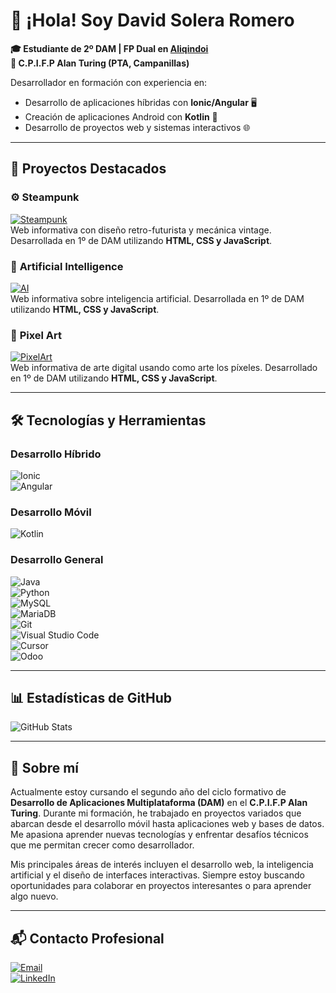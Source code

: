 # 👋 ¡Hola! Soy **David Solera Romero**  
**🎓 Estudiante de 2º DAM | FP Dual en [Aliqindoi](https://www.aliqindoi.com/)**  
**🏫 C.P.I.F.P Alan Turing (PTA, Campanillas)**  

Desarrollador en formación con experiencia en:  
- Desarrollo de aplicaciones híbridas con **Ionic/Angular** 🖥️  
- Creación de aplicaciones Android con **Kotlin** 🤖  
- Desarrollo de proyectos web y sistemas interactivos 🌐  

---

## 🚀 **Proyectos Destacados**

### ⚙️ **Steampunk**  
[![Steampunk](https://img.shields.io/badge/🚀_Visitar_Sitio-FF5733?style=for-the-badge&logo=steam&logoColor=white)](https://davidsoleraromero.github.io/steampunk/index.html)  
Web informativa con diseño retro-futurista y mecánica vintage. Desarrollada en 1º de DAM utilizando **HTML, CSS y JavaScript**.  

### 🤖 **Artificial Intelligence**  
[![AI](https://img.shields.io/badge/🚀_Visitar_Sitio-2E86C1?style=for-the-badge&logo=ai&logoColor=white)](https://davidsoleraromero.github.io/artificial-intelligence/index.html)  
Web informativa sobre inteligencia artificial. Desarrollada en 1º de DAM utilizando **HTML, CSS y JavaScript**.  

### 🎨 **Pixel Art**  
[![PixelArt](https://img.shields.io/badge/🚀_Visitar_Sitio-28B463?style=for-the-badge&logo=pixiv&logoColor=white)](https://davidsoleraromero.github.io/pixel_art/index.html)  
Web informativa de arte digital usando como arte los píxeles. Desarrollado en 1º de DAM utilizando **HTML, CSS y JavaScript**.  

---

## 🛠️ **Tecnologías y Herramientas**

### **Desarrollo Híbrido**
![Ionic](https://img.shields.io/badge/Ionic-3880FF?style=for-the-badge&logo=ionic&logoColor=white)  
![Angular](https://img.shields.io/badge/Angular-DD0031?style=for-the-badge&logo=angular&logoColor=white)  

### **Desarrollo Móvil**
![Kotlin](https://img.shields.io/badge/Kotlin-7F52FF?style=for-the-badge&logo=kotlin&logoColor=white)  

### **Desarrollo General**
![Java](https://img.shields.io/badge/Java-ED8B00?style=for-the-badge&logo=openjdk&logoColor=white)  
![Python](https://img.shields.io/badge/Python-3776AB?style=for-the-badge&logo=python&logoColor=white)  
![MySQL](https://img.shields.io/badge/MySQL-4479A1?style=for-the-badge&logo=mysql&logoColor=white)  
![MariaDB](https://img.shields.io/badge/MariaDB-003545?style=for-the-badge&logo=mariadb&logoColor=white)  
![Git](https://img.shields.io/badge/Git-F05032?style=for-the-badge&logo=git&logoColor=white)  
![Visual Studio Code](https://img.shields.io/badge/VS_Code-007ACC?style=for-the-badge&logo=visual-studio-code&logoColor=white)  
![Cursor](https://img.shields.io/badge/Cursor-FFFFFF?style=for-the-badge&logo=cursor&logoColor=black)  
![Odoo](https://img.shields.io/badge/Odoo-875A7B?style=for-the-badge&logo=odoo&logoColor=white)  

---

## 📊 **Estadísticas de GitHub**

![GitHub Stats](https://github-readme-stats.vercel.app/api?username=davidsoleraromero&show_icons=true&theme=radical)

---

## 🌟 **Sobre mí**

Actualmente estoy cursando el segundo año del ciclo formativo de **Desarrollo de Aplicaciones Multiplataforma (DAM)** en el **C.P.I.F.P Alan Turing**. Durante mi formación, he trabajado en proyectos variados que abarcan desde el desarrollo móvil hasta aplicaciones web y bases de datos. Me apasiona aprender nuevas tecnologías y enfrentar desafíos técnicos que me permitan crecer como desarrollador.

Mis principales áreas de interés incluyen el desarrollo web, la inteligencia artificial y el diseño de interfaces interactivas. Siempre estoy buscando oportunidades para colaborar en proyectos interesantes o para aprender algo nuevo.

---

## 📬 **Contacto Profesional**

[![Email](https://img.shields.io/badge/soleraromerodavid@gmail.com-EA4335?style=for-the-badge&logo=gmail&logoColor=white)](mailto:soleraromerodavid@gmail.com)  
[![LinkedIn](https://img.shields.io/badge/Conectemos_en_LinkedIn-0A66C2?style=for-the-badge&logo=linkedin&logoColor=white)](https://www.linkedin.com/in/david-solera-romero-300a7a27b/)  
